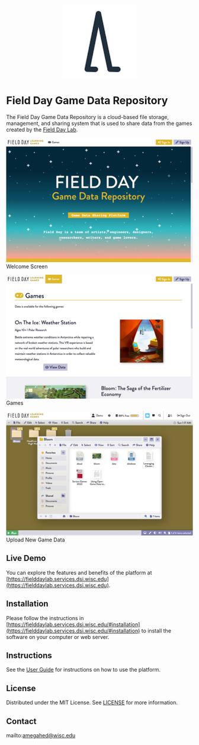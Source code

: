 <p align="center" style="text-align:center">
	<img src="images/logos/icon.png" width="200">
</p>

# Field Day Game Data Repository

The Field Day Game Data Repository is a cloud-based file storage, management, and sharing system that is used to share data from the games created by the [Field Day Lab](https://fielddaylab.wisc.edu).

![Screen Shot](images/screen-shots/welcome.png)
Welcome Screen

![Screen Shot](images/screen-shots/games.png)
Games

![Screen Shot](images/screen-shots/files.png)
Upload New Game Data

## Live Demo

You can explore the features and benefits of the platform at [https://fielddaylab.services.dsi.wisc.edu](https://fielddaylab.services.dsi.wisc.edu).

## Installation

Please follow the instructions in [https://fielddaylab.services.dsi.wisc.edu/#installation](https://fielddaylab.services.dsi.wisc.edu/#installation) to install the software on your computer or web server.

## Instructions

See the [User Guide](https://fielddaylab.services.dsi.wisc.edu/#help) for instructions on how to use the platform.

## License

Distributed under the MIT License. See [LICENSE](LICENSE) for more information.

## Contact

mailto:amegahed@wisc.edu
